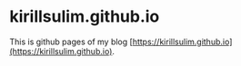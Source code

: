 # kirillsulim.github.io

This is github pages of my blog [https://kirillsulim.github.io](https://kirillsulim.github.io).

